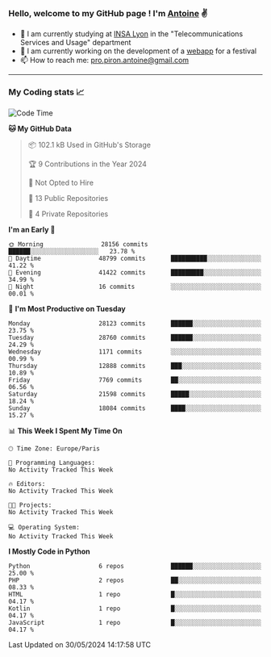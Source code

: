 ### Hello, welcome to my GitHub page ! I'm [Antoine](https://github.com/AntoinePiron) ✌️

- 🌱 I am currently studying at [INSA Lyon](https://www.insa-lyon.fr) in the "Telecommunications Services and Usage" department
- 🔭 I am currently working on the development of a [webapp](https://github.com/24HeuresINSA/Overbookd) for a festival
- 📫 How to reach me: [pro.piron.antoine@gmail.com](mailto:pro.piron.antoine@gmail.com)

---

### My Coding stats 📈
<!--START_SECTION:waka-->
![Code Time](http://img.shields.io/badge/Code%20Time-214%20hrs%207%20mins-blue)

**🐱 My GitHub Data** 

> 📦 102.1 kB Used in GitHub's Storage 
 > 
> 🏆 9 Contributions in the Year 2024
 > 
> 🚫 Not Opted to Hire
 > 
> 📜 13 Public Repositories 
 > 
> 🔑 4 Private Repositories 
 > 
**I'm an Early 🐤** 

```text
🌞 Morning                28156 commits       ██████░░░░░░░░░░░░░░░░░░░   23.78 % 
🌆 Daytime                48799 commits       ██████████░░░░░░░░░░░░░░░   41.22 % 
🌃 Evening                41422 commits       █████████░░░░░░░░░░░░░░░░   34.99 % 
🌙 Night                  16 commits          ░░░░░░░░░░░░░░░░░░░░░░░░░   00.01 % 
```
📅 **I'm Most Productive on Tuesday** 

```text
Monday                   28123 commits       ██████░░░░░░░░░░░░░░░░░░░   23.75 % 
Tuesday                  28760 commits       ██████░░░░░░░░░░░░░░░░░░░   24.29 % 
Wednesday                1171 commits        ░░░░░░░░░░░░░░░░░░░░░░░░░   00.99 % 
Thursday                 12888 commits       ███░░░░░░░░░░░░░░░░░░░░░░   10.89 % 
Friday                   7769 commits        ██░░░░░░░░░░░░░░░░░░░░░░░   06.56 % 
Saturday                 21598 commits       █████░░░░░░░░░░░░░░░░░░░░   18.24 % 
Sunday                   18084 commits       ████░░░░░░░░░░░░░░░░░░░░░   15.27 % 
```


📊 **This Week I Spent My Time On** 

```text
🕑︎ Time Zone: Europe/Paris

💬 Programming Languages: 
No Activity Tracked This Week

🔥 Editors: 
No Activity Tracked This Week

🐱‍💻 Projects: 
No Activity Tracked This Week

💻 Operating System: 
No Activity Tracked This Week
```

**I Mostly Code in Python** 

```text
Python                   6 repos             ██████░░░░░░░░░░░░░░░░░░░   25.00 % 
PHP                      2 repos             ██░░░░░░░░░░░░░░░░░░░░░░░   08.33 % 
HTML                     1 repo              █░░░░░░░░░░░░░░░░░░░░░░░░   04.17 % 
Kotlin                   1 repo              █░░░░░░░░░░░░░░░░░░░░░░░░   04.17 % 
JavaScript               1 repo              █░░░░░░░░░░░░░░░░░░░░░░░░   04.17 % 
```




 Last Updated on 30/05/2024 14:17:58 UTC
<!--END_SECTION:waka-->
